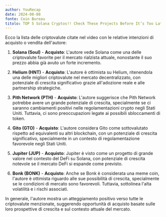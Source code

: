 ```yaml
---
author: YouRecap
date: 2024-08-08
fonte: Coin Bureau
titolo: TOP 5 Solana Cryptos!! Check These Projects Before It’s Too Late!
---
```


Ecco la lista delle criptovalute citate nel video con le relative intenzioni di acquisto o vendita dell'autore:

1. **Solana (Soul)** - **Acquisto**: L'autore vede Solana come una delle criptovalute favorite per il mercato rialzista attuale, nonostante il suo prezzo abbia già avuto un forte incremento.

2. **Helium (HNT)** - **Acquisto**: L'autore è ottimista su Helium, ritenendola una delle migliori criptovalute nel mercato decentralizzato, con potenziale di crescita significativo grazie all'adozione reale e alle partnership strategiche.

3. **Pith Network (PTH)** - **Acquisto**: L'autore suggerisce che Pith Network potrebbe avere un grande potenziale di crescita, specialmente se ci saranno cambiamenti positivi nelle regolamentazioni crypto negli Stati Uniti. Tuttavia, ci sono preoccupazioni legate ai possibili sbloccamenti di token.

4. **Gito (GTO)** - **Acquisto**: L'autore considera Gito come sottovalutato rispetto ad equivalenti su altri blockchain, con un potenziale di crescita significativo, specialmente in un contesto di regolamentazione favorevole negli Stati Uniti.

5. **Jupiter (JUP)** - **Acquisto**: Jupiter è visto come un progetto di grande valore nel contesto del DeFi su Solana, con potenziale di crescita notevole se il mercato DeFi si espande come previsto.

6. **Bonk (BONK)** - **Acquisto**: Anche se Bonk è considerata una meme coin, l'autore è ottimista riguardo alle sue possibilità di crescita, specialmente se le condizioni di mercato sono favorevoli. Tuttavia, sottolinea l'alta volatilità e i rischi associati.

In generale, l'autore mostra un atteggiamento positivo verso tutte le criptovalute menzionate, suggerendo opportunità di acquisto basate sulle loro prospettive di crescita e sul contesto attuale del mercato.
